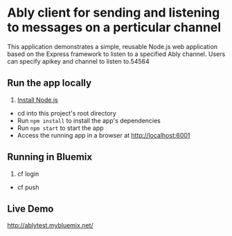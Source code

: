 # Ably client for sending and listening to messages on a perticular channel

This application demonstrates a simple, reusable Node.js web application based on the Express framework to listen to a specified Ably channel. Users can specify apikey and channel to listen to.54564

## Run the app locally

1. [Install Node.js][]
+ cd into this project's root directory
+ Run `npm install` to install the app's dependencies
+ Run `npm start` to start the app
+ Access the running app in a browser at <http://localhost:6001>

[Install Node.js]: https://nodejs.org/en/download/

## Running in Bluemix
1. cf login
+ cf push <app-name>

## Live Demo
http://ablytest.mybluemix.net/    
